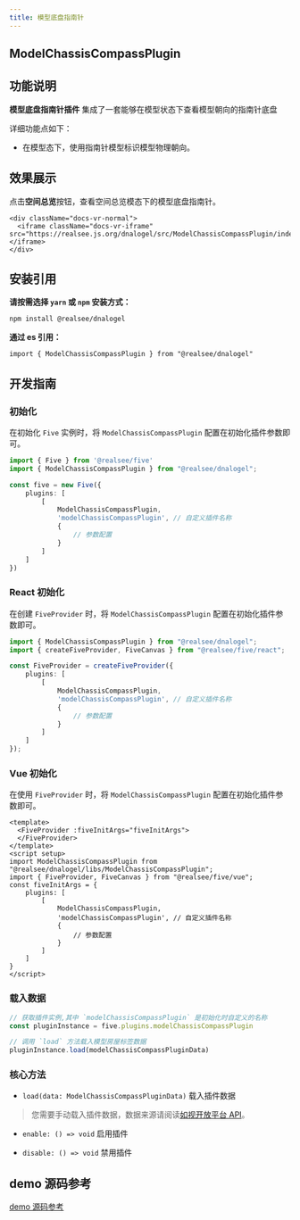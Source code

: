 ```yaml
---
title: 模型底盘指南针
---
```


## **ModelChassisCompassPlugin**

## 功能说明

**模型底盘指南针插件** 集成了一套能够在模型状态下查看模型朝向的指南针底盘

详细功能点如下：

- 在模型态下，使用指南针模型标识模型物理朝向。

## 效果展示

点击**空间总览**按钮，查看空间总览模态下的模型底盘指南针。

```mdx-code-block
<div className="docs-vr-normal">
  <iframe className="docs-vr-iframe" src="https://realsee.js.org/dnalogel/src/ModelChassisCompassPlugin/index.html"></iframe>
</div>
```

## 安装引用

**请按需选择 `yarn` 或 `npm` 安装方式：**

```bash npm2yarn
npm install @realsee/dnalogel
```

**通过 es 引用：**

```tsx
import { ModelChassisCompassPlugin } from "@realsee/dnalogel"
```

## 开发指南

### 初始化

在初始化 `Five` 实例时，将 `ModelChassisCompassPlugin` 配置在初始化插件参数即可。

```ts
import { Five } from '@realsee/five'
import { ModelChassisCompassPlugin } from "@realsee/dnalogel";

const five = new Five({
    plugins: [
        [
            ModelChassisCompassPlugin,
            'modelChassisCompassPlugin', // 自定义插件名称
            {
                // 参数配置
            }
        ]
    ]
})
```

### React 初始化

在创建 `FiveProvider` 时，将 `ModelChassisCompassPlugin` 配置在初始化插件参数即可。

```ts
import { ModelChassisCompassPlugin } from "@realsee/dnalogel";
import { createFiveProvider, FiveCanvas } from "@realsee/five/react";

const FiveProvider = createFiveProvider({
    plugins: [
        [
            ModelChassisCompassPlugin,
            'modelChassisCompassPlugin', // 自定义插件名称
            {
                // 参数配置
            }
        ]
    ]
});
```

### Vue 初始化

在使用 `FiveProvider` 时，将 `ModelChassisCompassPlugin` 配置在初始化插件参数即可。

```vue
<template>
  <FiveProvider :fiveInitArgs="fiveInitArgs">
  </FiveProvider>
</template>
<script setup>
import ModelChassisCompassPlugin from "@realsee/dnalogel/libs/ModelChassisCompassPlugin";
import { FiveProvider, FiveCanvas } from "@realsee/five/vue";
const fiveInitArgs = {
    plugins: [
        [
            ModelChassisCompassPlugin,
            'modelChassisCompassPlugin', // 自定义插件名称
            {
                // 参数配置
            }
        ]
    ]
}
</script>
```

### 载入数据

```ts
// 获取插件实例,其中 `modelChassisCompassPlugin` 是初始化时自定义的名称
const pluginInstance = five.plugins.modelChassisCompassPlugin 

// 调用 `load` 方法载入模型房屋标签数据
pluginInstance.load(modelChassisCompassPluginData)
```

### 核心方法

- `load(data: ModelChassisCompassPluginData)` 载入插件数据

> 您需要手动载入插件数据，数据来源请阅读[如视开放平台 API](https://open-platform.realsee.com/developer/open/api#/)。

- `enable: () => void` 启用插件

- `disable: () => void` 禁用插件

## demo 源码参考

[demo 源码参考](https://github.com/realsee-developer/dnalogel/tree/main/examples/src)
